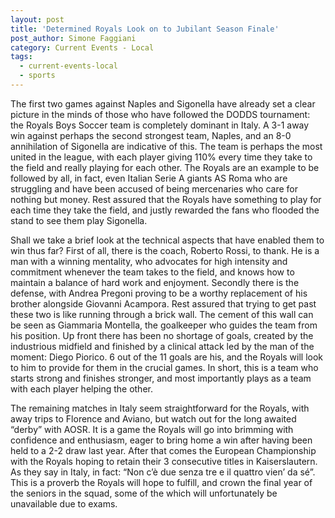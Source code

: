 ```yaml
---
layout: post
title: 'Determined Royals Look on to Jubilant Season Finale'
post_author: Simone Faggiani
category: Current Events - Local
tags:
  - current-events-local
  - sports
---
```


The first two games against Naples and Sigonella have already set a clear picture in the minds of those who have followed the DODDS tournament: the Royals Boys Soccer team is completely dominant in Italy. A 3-1 away win against perhaps the second strongest team, Naples, and an 8-0 annihilation of Sigonella are indicative of this. The team is perhaps the most united in the league, with each player giving 110% every time they take to the field and really playing for each other. The Royals are an example to be followed by all, in fact, even Italian Serie A giants AS Roma who are struggling and have been accused of being mercenaries who care for nothing but money. Rest assured that the Royals have something to play for each time they take the field, and justly rewarded the fans who flooded the stand to see them play Sigonella.

Shall we take a brief look at the technical aspects that have enabled them to win thus far? First of all, there is the coach, Roberto Rossi, to thank. He is a man with a winning mentality, who advocates for high intensity and commitment whenever the team takes to the field, and knows how to maintain a balance of hard work and enjoyment. Secondly there is the defense, with Andrea Pregoni proving to be a worthy replacement of his brother alongside Giovanni Acampora. Rest assured that trying to get past these two is like running through a brick wall. The cement of this wall can be seen as Giammaria Montella, the goalkeeper who guides the team from his position. Up front there has been no shortage of goals, created by the industrious midfield and finished by a clinical attack led by the man of the moment: Diego Piorico. 6 out of the 11 goals are his, and the Royals will look to him to provide for them in the crucial games. In short, this is a team who starts strong and finishes stronger, and most importantly plays as a team with each player helping the other.

The remaining matches in Italy seem straightforward for the Royals, with away trips to Florence and Aviano, but watch out for the long awaited “derby” with AOSR. It is a game the Royals will go into brimming with confidence and enthusiasm, eager to bring home a win after having been held to a 2-2 draw last year. After that comes the European Championship with the Royals hoping to retain their 3 consecutive titles in Kaiserslautern. As they say in Italy, in fact: “Non c’è due senza tre e il quattro vien’ da sé”. This is a proverb the Royals will hope to fulfill, and crown the final year of the seniors in the squad, some of the which will unfortunately be unavailable due to exams.
